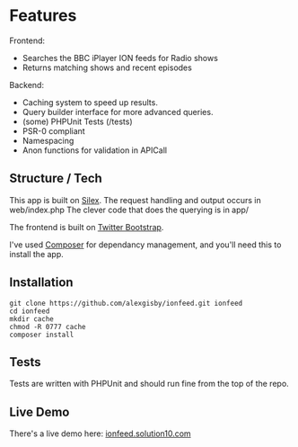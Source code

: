 # Features

Frontend:
- Searches the BBC iPlayer ION feeds for Radio shows
- Returns matching shows and recent episodes

Backend:
- Caching system to speed up results.
- Query builder interface for more advanced queries.
- (some) PHPUnit Tests (/tests)
- PSR-0 compliant
- Namespacing
- Anon functions for validation in APICall

## Structure / Tech

This app is built on [Silex](silex.sensiolabs.org). The request handling and output occurs in web/index.php
The clever code that does the querying is in app/

The frontend is built on [Twitter Bootstrap](http://twitter.github.com/bootstrap).

I've used [Composer](http://getcomposer.org) for dependancy management, and you'll need this to install the app.

## Installation

	git clone https://github.com/alexgisby/ionfeed.git ionfeed
	cd ionfeed
	mkdir cache
	chmod -R 0777 cache
	composer install

## Tests

Tests are written with PHPUnit and should run fine from the top of the repo.

## Live Demo

There's a live demo here: [ionfeed.solution10.com](http://ionfeed.solution10.com)